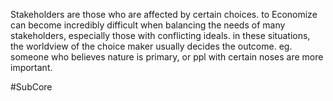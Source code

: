 Stakeholders are those who are affected by certain choices. to Economize can become incredibly difficult when balancing the needs of many stakeholders, especially those with conflicting ideals. in these situations, the worldview of the choice maker usually decides the outcome. eg. someone who believes nature is primary, or ppl with certain noses are more important.

#SubCore 